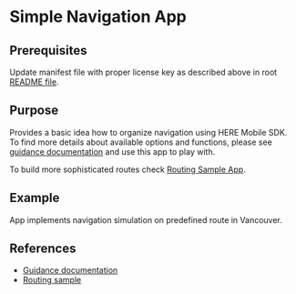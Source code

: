 # Simple Navigation App

## Prerequisites

Update manifest file with proper license key as described above in root [README file](../README.md).

## Purpose

Provides a basic idea how to organize navigation using HERE Mobile SDK. To find more details about available options and functions, please see [guidance documentation](https://developer.here.com/documentation/android-premium/dev_guide/topics/map-guidance.html) and use this app to play with.

To build more sophisticated routes check [Routing Sample App](../routing/README.md).

## Example

App implements navigation simulation on predefined route in Vancouver.

## References
- [Guidance documentation](https://developer.here.com/documentation/android-premium/dev_guide/topics/map-guidance.html)
- [Routing sample](../routing/README.md)
